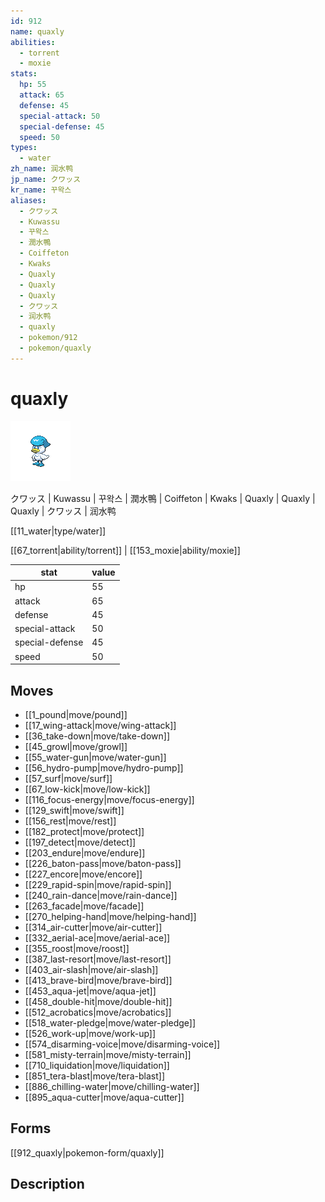 ```yaml
---
id: 912
name: quaxly
abilities:
  - torrent
  - moxie
stats:
  hp: 55
  attack: 65
  defense: 45
  special-attack: 50
  special-defense: 45
  speed: 50
types:
  - water
zh_name: 润水鸭
jp_name: クワッス
kr_name: 꾸왁스
aliases:
  - クワッス
  - Kuwassu
  - 꾸왁스
  - 潤水鴨
  - Coiffeton
  - Kwaks
  - Quaxly
  - Quaxly
  - Quaxly
  - クワッス
  - 润水鸭
  - quaxly
  - pokemon/912
  - pokemon/quaxly
---
```

# quaxly

![](https://raw.githubusercontent.com/PokeAPI/sprites/master/sprites/pokemon/912.png)

クワッス | Kuwassu | 꾸왁스 | 潤水鴨 | Coiffeton | Kwaks | Quaxly | Quaxly | Quaxly | クワッス | 润水鸭

[[11_water|type/water]]

[[67_torrent|ability/torrent]] | [[153_moxie|ability/moxie]]

|stat|value|
|---|---|
|hp|55|
|attack|65|
|defense|45|
|special-attack|50|
|special-defense|45|
|speed|50|


## Moves

- [[1_pound|move/pound]]
- [[17_wing-attack|move/wing-attack]]
- [[36_take-down|move/take-down]]
- [[45_growl|move/growl]]
- [[55_water-gun|move/water-gun]]
- [[56_hydro-pump|move/hydro-pump]]
- [[57_surf|move/surf]]
- [[67_low-kick|move/low-kick]]
- [[116_focus-energy|move/focus-energy]]
- [[129_swift|move/swift]]
- [[156_rest|move/rest]]
- [[182_protect|move/protect]]
- [[197_detect|move/detect]]
- [[203_endure|move/endure]]
- [[226_baton-pass|move/baton-pass]]
- [[227_encore|move/encore]]
- [[229_rapid-spin|move/rapid-spin]]
- [[240_rain-dance|move/rain-dance]]
- [[263_facade|move/facade]]
- [[270_helping-hand|move/helping-hand]]
- [[314_air-cutter|move/air-cutter]]
- [[332_aerial-ace|move/aerial-ace]]
- [[355_roost|move/roost]]
- [[387_last-resort|move/last-resort]]
- [[403_air-slash|move/air-slash]]
- [[413_brave-bird|move/brave-bird]]
- [[453_aqua-jet|move/aqua-jet]]
- [[458_double-hit|move/double-hit]]
- [[512_acrobatics|move/acrobatics]]
- [[518_water-pledge|move/water-pledge]]
- [[526_work-up|move/work-up]]
- [[574_disarming-voice|move/disarming-voice]]
- [[581_misty-terrain|move/misty-terrain]]
- [[710_liquidation|move/liquidation]]
- [[851_tera-blast|move/tera-blast]]
- [[886_chilling-water|move/chilling-water]]
- [[895_aqua-cutter|move/aqua-cutter]]

## Forms



[[912_quaxly|pokemon-form/quaxly]]

## Description



